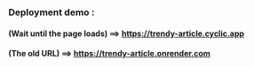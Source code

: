 ### Deployment demo :
#### (Wait until the page loads) ==> https://trendy-article.cyclic.app
#### (The old URL) ==> https://trendy-article.onrender.com 